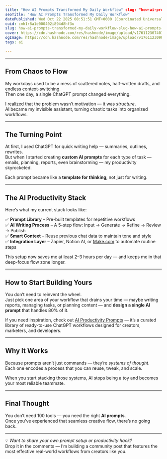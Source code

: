```yaml
---
title: "How AI Prompts Transformed My Daily Workflow" slug: "how-ai-prompts-transformed-my-daily-workflow"
seoTitle: "How AI Prompts Transformed My Daily Workflow"
datePublished: Wed Oct 22 2025 08:51:51 GMT+0000 (Coordinated Universal Time)
cuid: cmh1r8a1e000402i894d8hf3u
slug: how-ai-prompts-transformed-my-daily-workflow-slug-how-ai-prompts-transformed-my-daily-workflow
cover: https://cdn.hashnode.com/res/hashnode/image/upload/v1761123074017/b4bc78b0-4296-48ee-9cb4-e85cfd2d2674.jpeg
ogImage: https://cdn.hashnode.com/res/hashnode/image/upload/v1761123090922/b3f86e29-eb6f-4ce0-b9df-09f1b822117f.jpeg
tags: ai

---
```


---

## From Chaos to Flow

My workdays used to be a mess of scattered notes, half-written drafts, and endless context-switching.  
Then one day, a single ChatGPT prompt changed everything.

I realized that the problem wasn’t motivation — it was *structure*.  
AI became my invisible assistant, turning chaotic tasks into organized workflows.

---

## The Turning Point

At first, I used ChatGPT for quick writing help — summaries, outlines, rewrites.  
But when I started creating **custom AI prompts** for each type of task — emails, planning, reports, even brainstorming — my productivity skyrocketed.

Each prompt became like a **template for thinking**, not just for writing.

---

## The AI Productivity Stack

Here’s what my current stack looks like:

✅ **Prompt Library** – Pre-built templates for repetitive workflows  
✅ **AI Writing Process** – A 5-step flow: Input → Generate → Refine → Review → Publish  
✅ **Smart Context** – Reuse previous chat data to maintain tone and style  
✅ **Integration Layer** – Zapier, Notion AI, or [Make.com](http://Make.com) to automate routine steps

This setup now saves me at least 2–3 hours per day — and keeps me in that deep-focus flow zone longer.

---

## How to Start Building Yours

You don’t need to reinvent the wheel.  
Just pick one area of your workflow that drains your time — maybe writing reports, managing tasks, or planning content — and **design a single AI prompt** that handles 80% of it.

If you need inspiration, check out [AI Productivity Prompts](https://aiflowtown.com/ai-productivity-prompts/) — it’s a curated library of ready-to-use ChatGPT workflows designed for creators, marketers, and developers.

---

## Why It Works

Because prompts aren’t just commands — they’re *systems of thought*.  
Each one encodes a process that you can reuse, tweak, and scale.

When you start stacking those systems, AI stops being a toy and becomes your most reliable teammate.

---

## Final Thought

You don’t need 100 tools — you need the right **AI prompts**.  
Once you’ve experienced that seamless creative flow, there’s no going back.

---

💡 *Want to share your own prompt setup or productivity hack?*  
Drop it in the comments — I’m building a community post that features the most effective real-world workflows from creators like you.